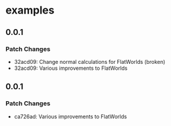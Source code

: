 # examples

## 0.0.1

### Patch Changes

- 32acd09: Change normal calculations for FlatWorlds (broken)
- 32acd09: Various improvements to FlatWorlds

## 0.0.1

### Patch Changes

- ca726ad: Various improvements to FlatWorlds
